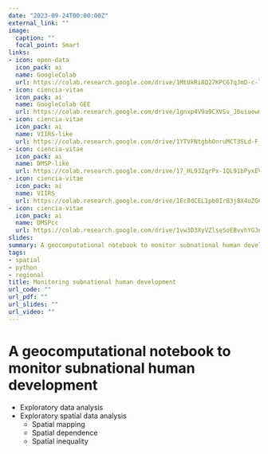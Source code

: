```yaml
---
date: "2023-09-24T00:00:00Z"
external_link: ""
image:
  caption: ""
  focal_point: Smart
links:
- icon: open-data
  icon_pack: ai
  name: GoogleColab
  url: https://colab.research.google.com/drive/1MtUkRi8Q27KPC67qJmD-c-lER6-47Jjx?usp=sharing
- icon: ciencia-vitae
  icon_pack: ai
  name: GoogleColab GEE
  url: https://colab.research.google.com/drive/1gnxp4V9a9CXVSv_J6uiuowmWJXYdEiBv#scrollTo=SqB8rdDFeelR
- icon: ciencia-vitae
  icon_pack: ai
  name: VIIRS-like
  url: https://colab.research.google.com/drive/1YTVFNtgbhOnruMCT3SLd-F_i7WTS6vwl?usp=sharing
- icon: ciencia-vitae
  icon_pack: ai
  name: DMSP-like
  url: https://colab.research.google.com/drive/17_HL93ZqrPx-1QL91bPyxEVjfpvKpA9d?usp=sharing
- icon: ciencia-vitae
  icon_pack: ai
  name: VIIRS
  url: https://colab.research.google.com/drive/1Ec8dCEL1pb0IrB3j8X4uZGC-Oee-xaek?usp=sharing
- icon: ciencia-vitae
  icon_pack: ai
  name: DMSPcc
  url: https://colab.research.google.com/drive/1vw3D3XyVZlseSoEBvvhYGJnbRUw5qXp9?usp=sharing
slides:
summary: A geocomputational notebook to monitor subnational human development using Python. Besides exploratory data analysis, the notebook introduces geospatial mapping, spatial dependence, and spatial inequality.
tags:
- spatial
- python
- regional
title: Monitoring subnational human development
url_code: ""
url_pdf: ""
url_slides: ""
url_video: ""
---
```



# **A geocomputational notebook to monitor subnational human development**


- Exploratory data analysis
- Exploratory spatial data analysis
  - Spatial mapping
  - Spatial dependence
  - Spatial inequality
